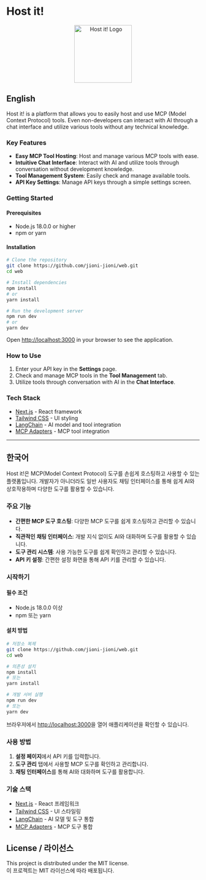 # Host it!

<p align="center">
  <img src="./src/app/assets/hostit.png" alt="Host it! Logo" width="150" />
</p>

## English

Host it! is a platform that allows you to easily host and use MCP (Model Context Protocol) tools. Even non-developers can interact with AI through a chat interface and utilize various tools without any technical knowledge.

### Key Features

- **Easy MCP Tool Hosting**: Host and manage various MCP tools with ease.
- **Intuitive Chat Interface**: Interact with AI and utilize tools through conversation without development knowledge.
- **Tool Management System**: Easily check and manage available tools.
- **API Key Settings**: Manage API keys through a simple settings screen.

### Getting Started

#### Prerequisites

- Node.js 18.0.0 or higher
- npm or yarn

#### Installation

```bash
# Clone the repository
git clone https://github.com/jioni-jioni/web.git
cd web

# Install dependencies
npm install
# or
yarn install

# Run the development server
npm run dev
# or
yarn dev
```

Open [http://localhost:3000](http://localhost:3000) in your browser to see the application.

### How to Use

1. Enter your API key in the **Settings** page.
2. Check and manage MCP tools in the **Tool Management** tab.
3. Utilize tools through conversation with AI in the **Chat Interface**.

### Tech Stack

- [Next.js](https://nextjs.org/) - React framework
- [Tailwind CSS](https://tailwindcss.com/) - UI styling
- [LangChain](https://js.langchain.com/) - AI model and tool integration
- [MCP Adapters](https://github.com/langchain-ai/langchainjs/tree/main/libs/langchain-mcp-adapters) - MCP tool integration

---

## 한국어

Host it!은 MCP(Model Context Protocol) 도구를 손쉽게 호스팅하고 사용할 수 있는 플랫폼입니다. 개발자가 아니더라도 일반 사용자도 채팅 인터페이스를 통해 쉽게 AI와 상호작용하며 다양한 도구를 활용할 수 있습니다.

### 주요 기능

- **간편한 MCP 도구 호스팅**: 다양한 MCP 도구를 쉽게 호스팅하고 관리할 수 있습니다.
- **직관적인 채팅 인터페이스**: 개발 지식 없이도 AI와 대화하며 도구를 활용할 수 있습니다.
- **도구 관리 시스템**: 사용 가능한 도구를 쉽게 확인하고 관리할 수 있습니다.
- **API 키 설정**: 간편한 설정 화면을 통해 API 키를 관리할 수 있습니다.

### 시작하기

#### 필수 조건

- Node.js 18.0.0 이상
- npm 또는 yarn

#### 설치 방법

```bash
# 저장소 복제
git clone https://github.com/jioni-jioni/web.git
cd web

# 의존성 설치
npm install
# 또는
yarn install

# 개발 서버 실행
npm run dev
# 또는
yarn dev
```

브라우저에서 [http://localhost:3000](http://localhost:3000)을 열어 애플리케이션을 확인할 수 있습니다.

### 사용 방법

1. **설정 페이지**에서 API 키를 입력합니다.
2. **도구 관리** 탭에서 사용할 MCP 도구를 확인하고 관리합니다.
3. **채팅 인터페이스**를 통해 AI와 대화하며 도구를 활용합니다.

### 기술 스택

- [Next.js](https://nextjs.org/) - React 프레임워크
- [Tailwind CSS](https://tailwindcss.com/) - UI 스타일링
- [LangChain](https://js.langchain.com/) - AI 모델 및 도구 통합
- [MCP Adapters](https://github.com/langchain-ai/langchainjs/tree/main/libs/langchain-mcp-adapters) - MCP 도구 통합

## License / 라이선스

This project is distributed under the MIT license.  
이 프로젝트는 MIT 라이선스에 따라 배포됩니다.
